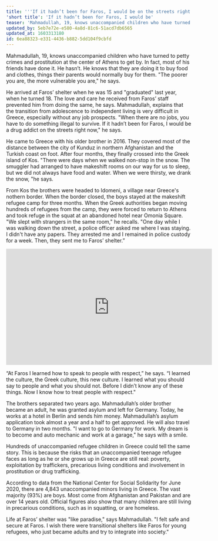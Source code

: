 ```yaml
---
title: '''If it hadn’t been for Faros, I would be on the streets right now'''
'short title': 'If it hadn’t been for Faros, I would be'
teaser: 'Mahmadullah, 19, knows unaccompanied children who have turned to petty crimes and prostitution at the center of Athens to get by. In fact, most of his friends have done it. He hasn’t. He knows that they are doing it to buy food and clothes, things...'
updated_by: 5eb7e72e-e580-4a8d-81c6-51acd7db6565
updated_at: 1603313180
id: 6ea88323-e331-4436-b882-5dd104f9cbfd
---
```

Mahmadullah, 19, knows unaccompanied children who have turned to petty crimes and prostitution at the center of Athens to get by. In fact, most of his friends have done it. He hasn’t. He knows that they are doing it to buy food and clothes, things their parents would normally buy for them. "The poorer you are, the more vulnerable you are," he says.

He arrived at Faros’ shelter when he was 15 and "graduated" last year, when he turned 18. The love and care he received from Faros’ staff prevented him from doing the same, he says. Mahmadullah, explains that the transition from adolescence to independent living is very difficult in Greece, especially without any job prospects. "When there are no jobs, you have to do something illegal to survive. If it hadn’t been for Faros, I would be a drug addict on the streets right now," he says.

He came to Greece with his older brother in 2016. They covered most of the distance between the city of Kunduz in northern Afghanistan and the Turkish coast on foot. After four months, they finally crossed into the Greek island of Kos. "There were days when we walked non-stop in the snow. The smuggler had arranged to have makeshift rooms on our way for us to sleep, but we did not always have food and water. When we were thirsty, we drank the snow, "he says.

From Kos the brothers were headed to Idomeni, a village near Greece's nothern border. When the border closed, the boys stayed at the makeshift refugee camp for three months. When the Greek authorities began moving hundreds of refugees from the camp, they were forced to return to Athens and took refuge in the squat at an abandoned hotel near Omonia Square. "We slept with strangers in the same room," he recalls. "One day while I was walking down the street, a police officer asked me where I was staying. I didn't have any papers. They arrested me and I remained in police custody for a week. Then, they sent me to Faros’ shelter.”

<iframe width="560" height="315" src="https://www.youtube.com/embed/CqXsnX5v7N0" frameborder="0" allow="accelerometer; autoplay; encrypted-media; gyroscope; picture-in-picture" allowfullscreen></iframe>

“At Faros I learned how to speak to people with respect,” he says. “I learned the culture, the Greek culture, this new culture. I learned what you should say to people and what you should not. Before I didn’t know any of these things. Now I know how to treat people with respect."

The brothers separated two years ago. Mahmadullah’s older brother became an adult, he was granted asylum and left for Germany. Today, he works at a hotel in Berlin and sends him money. Mahmadullah’s asylum application took almost a year and a half to get approved. He will also travel to Germany in two months. "I want to go to Germany for work. My dream is to become and auto mechanic and work at a garage," he says with a smile.

Hundreds of unaccompanied refugee children in Greece could tell the same story. This is because the risks that an unaccompanied teenage refugee faces as long as he or she grows up in Greece are still real: poverty, exploitation by traffickers, precarious living conditions and involvement in prostitution or drug trafficking.

According to data from the National Center for Social Solidarity for June 2020, there are 4,843 unaccompanied minors living in Greece. The vast majority (93%) are boys. Most come from Afghanistan and Pakistan and are over 14 years old. Official figures also show that many children are still living in precarious conditions, such as in squatting, or are homeless.

Life at Faros’ shelter was "like paradise," says Mahmadullah. "I felt safe and secure at Faros. I wish there were transitional shelters like Faros for young refugees, who just became adults and try to integrate into society."